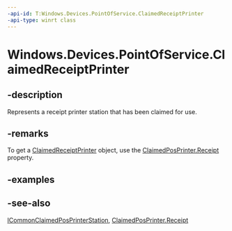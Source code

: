 ----api-id: T:Windows.Devices.PointOfService.ClaimedReceiptPrinter
-api-type: winrt class
---<!-- Class syntax.public class ClaimedReceiptPrinter : Windows.Devices.PointOfService.IClaimedReceiptPrinter, Windows.Devices.PointOfService.ICommonClaimedPosPrinterStation--># Windows.Devices.PointOfService.ClaimedReceiptPrinter## -descriptionRepresents a receipt printer station that has been claimed for use.## -remarksTo get a [ClaimedReceiptPrinter](claimedreceiptprinter.md) object, use the [ClaimedPosPrinter.Receipt](claimedposprinter_receipt.md) property.## -examples## -see-also[ICommonClaimedPosPrinterStation](icommonclaimedposprinterstation.md), [ClaimedPosPrinter.Receipt](claimedposprinter_receipt.md)